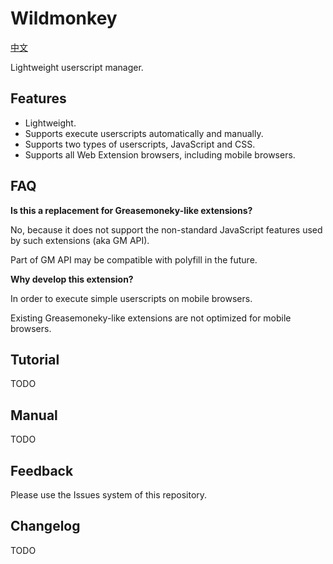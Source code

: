 Wildmonkey
===========

[中文](./README.zh.md)

Lightweight userscript manager.

Features
--------

* Lightweight.
* Supports execute userscripts automatically and manually.
* Supports two types of userscripts, JavaScript and CSS.
* Supports all Web Extension browsers, including mobile browsers.

FAQ
---

**Is this a replacement for Greasemoneky-like extensions?**

No, because it does not support the non-standard JavaScript features used by such extensions (aka GM API).

Part of GM API may be compatible with polyfill in the future.

**Why develop this extension?**

In order to execute simple userscripts on mobile browsers.

Existing Greasemoneky-like extensions are not optimized for mobile browsers.

Tutorial
--------

TODO

Manual
------

TODO

Feedback
--------

Please use the Issues system of this repository.

Changelog
---------

TODO
